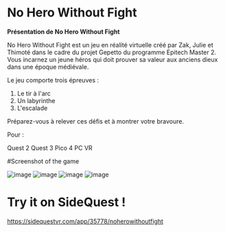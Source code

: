 # No Hero Without Fight
**Présentation de No Hero Without Fight**

No Hero Without Fight est un jeu en réalité virtuelle créé par Zak, Julie et Thimoté dans le cadre du projet Gepetto du programme Epitech Master 2. Vous incarnez un jeune héros qui doit prouver sa valeur aux anciens dieux dans une époque médiévale.

Le jeu comporte trois épreuves :
1. Le tir à l'arc
2. Un labyrinthe
3. L'escalade

Préparez-vous à relever ces défis et à montrer votre bravoure.

Pour : 

Quest 2
Quest 3
Pico 4
PC VR


#Screenshot of the game 

![image](https://github.com/ZakAuMiel/NoHeroWithoutFight/assets/90613485/57bfb916-2adc-4cb0-84ec-bcd4e0660230)
![image](https://github.com/ZakAuMiel/NoHeroWithoutFight/assets/90613485/57dc2881-8437-4f74-a6f1-99e64f3eab70)
![image](https://github.com/ZakAuMiel/NoHeroWithoutFight/assets/90613485/60f989ba-5b00-469e-a5cf-f22506ee5c7b)
![image](https://github.com/ZakAuMiel/NoHeroWithoutFight/assets/90613485/c8e512a4-9721-4214-b9f5-1a57b252fae9)

# Try it on SideQuest ! 

https://sidequestvr.com/app/35778/noherowithoutfight


